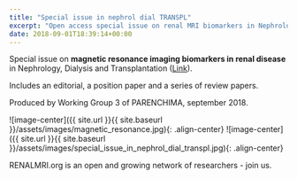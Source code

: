 ```yaml
---
title: "Special issue in nephrol dial TRANSPL"
excerpt: "Open access special issue on renal MRI biomarkers in Nephrology, Dialysis and Transplantation. Includes an editorial, a position paper, and 4 review papers."
date: 2018-09-01T18:39:14+00:00
---
```


Special issue on **magnetic resonance imaging biomarkers in renal disease** in Nephrology, Dialysis and Transplantation ([Link](https://academic.oup.com/ndt/issue/33/suppl_2)). 

Includes an editorial, a position paper and a series of review papers.

Produced by Working Group 3 of PARENCHIMA, september 2018.

![image-center]({{ site.url }}{{ site.baseurl }}/assets/images/magnetic_resonance.jpg){: .align-center}
![image-center]({{ site.url }}{{ site.baseurl }}/assets/images/special_issue_in_nephrol_dial_transpl.jpg){: .align-center}

RENALMRI.org is an open and growing network of researchers - join us.